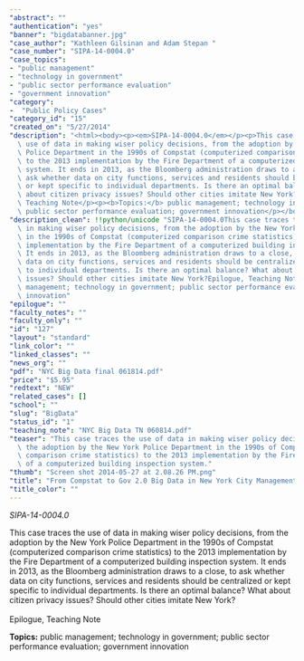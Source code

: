 ```yaml
---
"abstract": ""
"authentication": "yes"
"banner": "bigdatabanner.jpg"
"case_author": "Kathleen Gilsinan and Adam Stepan "
"case_number": "SIPA-14-0004.0"
"case_topics":
- "public management"
- "technology in government"
- "public sector performance evaluation"
- "government innovation"
"category": 
-  "Public Policy Cases"
"category_id": "15"
"created_on": "5/27/2014"
"description": "<html><body><p><em>SIPA-14-0004.0</em></p><p>This case traces the\
  \ use of data in making wiser policy decisions, from the adoption by the New York\
  \ Police Department in the 1990s of Compstat (computerized comparison crime statistics)\
  \ to the 2013 implementation by the Fire Department of a computerized building inspection\
  \ system. It ends in 2013, as the Bloomberg administration draws to a close, to\
  \ ask whether data on city functions, services and residents should be centralized\
  \ or kept specific to individual departments. Is there an optimal balance? What\
  \ about citizen privacy issues? Should other cities imitate New York?<br/><br/>Epilogue,\
  \ Teaching Note</p><p><b>Topics:</b> public management; technology in government;\
  \ public sector performance evaluation; government innovation</p></body></html>"
"description_clean": !!python/unicode "SIPA-14-0004.0This case traces the use of data\
  \ in making wiser policy decisions, from the adoption by the New York Police Department\
  \ in the 1990s of Compstat (computerized comparison crime statistics) to the 2013\
  \ implementation by the Fire Department of a computerized building inspection system.\
  \ It ends in 2013, as the Bloomberg administration draws to a close, to ask whether\
  \ data on city functions, services and residents should be centralized or kept specific\
  \ to individual departments. Is there an optimal balance? What about citizen privacy\
  \ issues? Should other cities imitate New York?Epilogue, Teaching NoteTopics: public\
  \ management; technology in government; public sector performance evaluation; government\
  \ innovation"
"epilogue": ""
"faculty_notes": ""
"faculty_only": ""
"id": "127"
"layout": "standard"
"link_color": ""
"linked_classes": ""
"news_org": ""
"pdf": "NYC Big Data final 061814.pdf"
"price": "$5.95"
"redtext": "NEW"
"related_cases": []
"school": ""
"slug": "BigData"
"status_id": "1"
"teaching_note": "NYC Big Data TN 060814.pdf"
"teaser": "This case traces the use of data in making wiser policy decisions, from\
  \ the adoption by the New York Police Department in the 1990s of Compstat (computerized\
  \ comparison crime statistics) to the 2013 implementation by the Fire Department\
  \ of a computerized building inspection system."
"thumb": "Screen shot 2014-05-27 at 2.08.26 PM.png"
"title": "From Compstat to Gov 2.0 Big Data in New York City Management"
"title_color": ""
---
```

<html><body><p><em>SIPA-14-0004.0</em></p><p>This case traces the use of data in making wiser policy decisions, from the adoption by the New York Police Department in the 1990s of Compstat (computerized comparison crime statistics) to the 2013 implementation by the Fire Department of a computerized building inspection system. It ends in 2013, as the Bloomberg administration draws to a close, to ask whether data on city functions, services and residents should be centralized or kept specific to individual departments. Is there an optimal balance? What about citizen privacy issues? Should other cities imitate New York?<br/><br/>Epilogue, Teaching Note</p><p><b>Topics:</b> public management; technology in government; public sector performance evaluation; government innovation</p></body></html>
